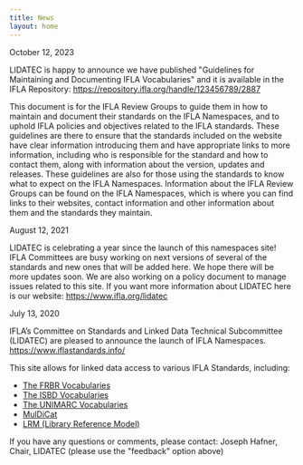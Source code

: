 ```yaml
---
title: News
layout: home
---
```


October 12, 2023

LIDATEC is happy to announce we have published "Guidelines for Maintaining and Documenting IFLA Vocabularies" and it is available in the IFLA Repository: https://repository.ifla.org/handle/123456789/2887

This document is for the IFLA Review Groups to guide them in how to maintain and document their standards on the IFLA Namespaces, and to uphold IFLA policies and objectives related to the IFLA standards. These guidelines are there to ensure that the standards included on the website have clear information introducing them and have appropriate links to more information, including who is responsible for the standard and how to contact them, along with information about the version, updates and releases. These guidelines are also for those using the standards to know what to expect on the IFLA Namespaces. Information about the IFLA Review Groups can be found on the IFLA Namespaces, which is where you can find links to their websites, contact information and other information about them and the standards they maintain.


August 12, 2021

LIDATEC is celebrating a year since the launch of this namespaces site! IFLA Committees are busy working on next versions of several of the standards and new ones that will be added here. We hope there will be more updates soon. We are also working on a policy document to manage issues related to this site. If you want more information about LIDATEC here is our website: https://www.ifla.org/lidatec

July 13, 2020

IFLA’s Committee on Standards and Linked Data Technical Subcommittee (LIDATEC) are pleased to announce the launch of IFLA Namespaces. https://www.iflastandards.info/

This site allows for linked data access to various IFLA Standards, including: 
 * [The FRBR Vocabularies](https://www.iflastandards.info/fr) 
 * [The ISBD Vocabularies](https://www.iflastandards.info/isbd) 
 * [The UNIMARC Vocabularies](https://www.iflastandards.info/unimarc) 
 * [MulDiCat](https://www.iflastandards.info/muldicat) 
 * [LRM (Library Reference Model)](https://www.iflastandards.info/lrm)

If you have any questions or comments, please contact: Joseph Hafner, Chair, LIDATEC (please use the "feedback" option above)
